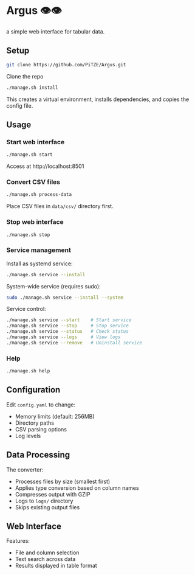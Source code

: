 # Argus 👁👁

a simple web interface for tabular data.

## Setup
```bash
git clone https://github.com/PiTZE/Argus.git
```

Clone the repo

```bash
./manage.sh install
```

This creates a virtual environment, installs dependencies, and copies the config file.

## Usage

### Start web interface
```bash
./manage.sh start
```
Access at http://localhost:8501

### Convert CSV files
```bash
./manage.sh process-data
```
Place CSV files in `data/csv/` directory first.

### Stop web interface
```bash
./manage.sh stop
```

### Service management
Install as systemd service:
```bash
./manage.sh service --install
```

System-wide service (requires sudo):
```bash
sudo ./manage.sh service --install --system
```

Service control:
```bash
./manage.sh service --start    # Start service
./manage.sh service --stop     # Stop service
./manage.sh service --status   # Check status
./manage.sh service --logs     # View logs
./manage.sh service --remove   # Uninstall service
```

### Help
```bash
./manage.sh help
```

## Configuration

Edit `config.yaml` to change:
- Memory limits (default: 256MB)
- Directory paths
- CSV parsing options
- Log levels

## Data Processing

The converter:
- Processes files by size (smallest first)
- Applies type conversion based on column names
- Compresses output with GZIP
- Logs to `logs/` directory
- Skips existing output files

## Web Interface

Features:
- File and column selection
- Text search across data
- Results displayed in table format